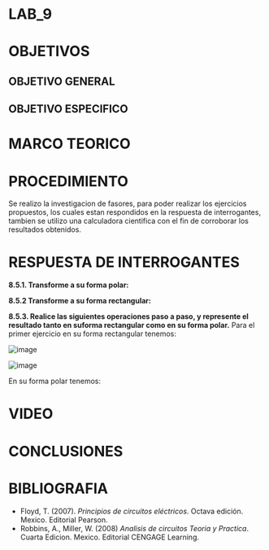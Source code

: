 # LAB_9


# OBJETIVOS

## OBJETIVO GENERAL 


## OBJETIVO ESPECIFICO



# MARCO TEORICO





# PROCEDIMIENTO

Se realizo la investigacion de fasores, para poder realizar los ejercicios propuestos, los cuales estan respondidos en la respuesta de interrogantes, tambien se utilizo una calculadora cientifica con el fin de corroborar los resultados obtenidos.


# RESPUESTA DE INTERROGANTES

**8.5.1. Transforme a su forma polar:**


**8.5.2 Transforme a su forma rectangular:**


**8.5.3. Realice las siguientes operaciones paso a paso, y represente el resultado tanto en suforma rectangular como en su forma polar.**
Para el primer ejercicio en su forma rectangular tenemos:

![image](https://user-images.githubusercontent.com/93361435/154959802-53291095-195c-418d-95a7-bee74ecabf75.png)

![image](https://user-images.githubusercontent.com/93361435/154960393-c83037e9-d55a-46b7-bb3f-4e17fe7292e0.png)

En su forma polar tenemos: 




# VIDEO



# CONCLUSIONES


# BIBLIOGRAFIA

- Floyd, T. (2007). *Principios de circuitos eléctricos*. Octava edición. Mexico. Editorial Pearson.
- Robbins, A., Miller, W. (2008) *Analisis de circuitos Teoria y Practica*. Cuarta Edicion. Mexico. Editorial CENGAGE Learning.
